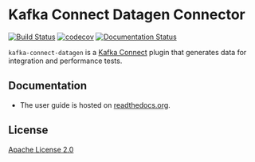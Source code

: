 # Kafka Connect Datagen Connector

[![Build Status](https://travis-ci.org/xushiyan/kafka-connect-datagen.svg?branch=master)](https://travis-ci.org/xushiyan/kafka-connect-datagen)
[![codecov](https://codecov.io/gh/xushiyan/kafka-connect-datagen/branch/master/graph/badge.svg)](https://codecov.io/gh/xushiyan/kafka-connect-datagen)
[![Documentation Status](https://readthedocs.org/projects/kafka-connect-datagen/badge/?version=latest)](https://kafka-connect-datagen.readthedocs.io/en/latest/?badge=latest)

`kafka-connect-datagen` is a [Kafka Connect](http://kafka.apache.org/documentation.html#connect) plugin that generates data for integration and performance tests.

## Documentation

- The user guide is hosted on [readthedocs.org](http://kafka-connect-datagen.rtfd.io/).

## License

[Apache License 2.0](./LICENSE)
